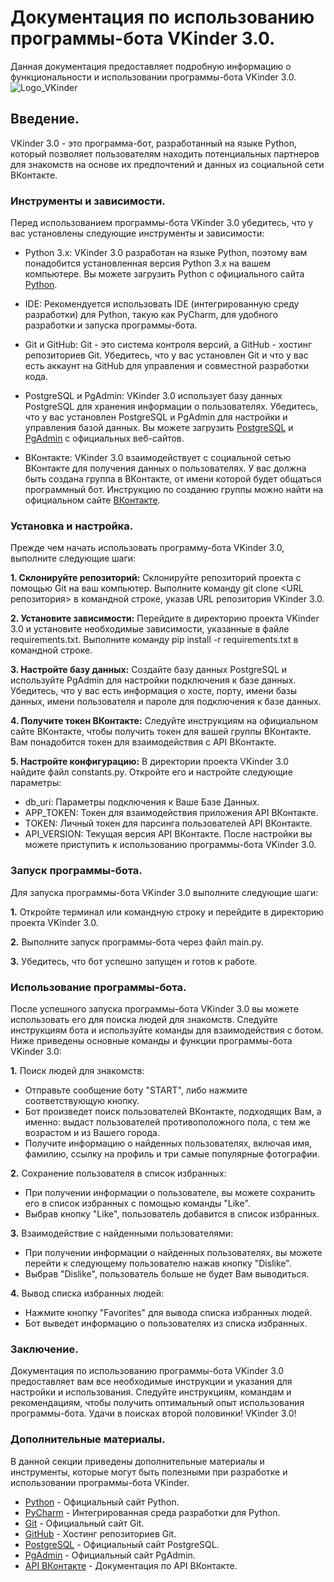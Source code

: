 # Документация по использованию программы-бота VKinder 3.0.
Данная документация предоставляет подробную информацию о функциональности и использовании программы-бота VKinder 3.0.
![Logo_VKinder](https://github.com/IlyaDyakonov/VKinder/blob/main/Logo_VKinder.jpg)

## Введение.
VKinder 3.0 - это программа-бот, разработанный на языке Python, который позволяет пользователям находить потенциальных партнеров для знакомств на основе их предпочтений и данных из социальной сети ВКонтакте.

### Инструменты и зависимости.
Перед использованием программы-бота VKinder 3.0 убедитесь, что у вас установлены следующие инструменты и зависимости:

* Python 3.x: VKinder 3.0 разработан на языке Python, поэтому вам понадобится установленная версия Python 3.x на вашем компьютере. Вы можете загрузить Python с официального сайта [Python](https://www.python.org).

* IDE: Рекомендуется использовать IDE (интегрированную среду разработки) для Python, такую как PyCharm, для удобного разработки и запуска программы-бота.

* Git и GitHub: Git - это система контроля версий, а GitHub - хостинг репозиториев Git. Убедитесь, что у вас установлен Git и что у вас есть аккаунт на GitHub для управления и совместной разработки кода.

* PostgreSQL и PgAdmin: VKinder 3.0 использует базу данных PostgreSQL для хранения информации о пользователях. Убедитесь, что у вас установлен PostgreSQL и PgAdmin для настройки и управления базой данных. Вы можете загрузить [PostgreSQL](https://www.postgresql.org) и [PgAdmin](https://www.pgadmin.org) с официальных веб-сайтов.

* ВКонтакте: VKinder 3.0 взаимодействует с социальной сетью ВКонтакте для получения данных о пользователях. У вас должна быть создана группа в ВКонтакте, от имени которой будет общаться программный бот. Инструкцию по созданию группы можно найти на официальном сайте [ВКонтакте](https://vk.com).

### Установка и настройка.
Прежде чем начать использовать программу-бота VKinder 3.0, выполните следующие шаги:

**1. Склонируйте репозиторий:** Склонируйте репозиторий проекта с помощью Git на ваш компьютер. Выполните команду git clone <URL репозитория> в командной строке, указав URL репозитория VKinder 3.0.

**2. Установите зависимости:** Перейдите в директорию проекта VKinder 3.0 и установите необходимые зависимости, указанные в файле requirements.txt. Выполните команду pip install -r requirements.txt в командной строке.

**3. Настройте базу данных:** Создайте базу данных PostgreSQL и используйте PgAdmin для настройки подключения к базе данных. Убедитесь, что у вас есть информация о хосте, порту, имени базы данных, имени пользователя и пароле для подключения к базе данных.

**4. Получите токен ВКонтакте:** Следуйте инструкциям на официальном сайте ВКонтакте, чтобы получить токен для вашей группы ВКонтакте. Вам понадобится токен для взаимодействия с API ВКонтакте.

**5. Настройте конфигурацию:** В директории проекта VKinder 3.0 найдите файл constants.py. Откройте его и настройте следующие параметры:

* db_uri: Параметры подключения к Ваше Базе Данных.
* APP_TOKEN: Токен для взаимодействия приложения API ВКонтакте.
* TOKEN: Личный токен для парсинга пользователей API ВКонтакте.
* API_VERSION: Текущая версия API ВКонтакте.
После настройки вы можете приступить к использованию программы-бота VKinder 3.0.

### Запуск программы-бота.
Для запуска программы-бота VKinder 3.0 выполните следующие шаги:

**1.** Откройте терминал или командную строку и перейдите в директорию проекта VKinder 3.0.

**2.** Выполните запуск программы-бота через файл main.py.

**3.** Убедитесь, что бот успешно запущен и готов к работе.

### Использование программы-бота.
После успешного запуска программы-бота VKinder 3.0 вы можете использовать его для поиска людей для знакомств. Следуйте инструкциям бота и используйте команды для взаимодействия с ботом. Ниже приведены основные команды и функции программы-бота VKinder 3.0:

**1.** Поиск людей для знакомств:
* Отправьте сообщение боту "START", либо нажмите соответствующую кнопку.
* Бот произведет поиск пользователей ВКонтакте, подходящих Вам, а именно: выдаст пользователей противоположного пола, с тем же возрастом и из Вашего города. 
* Получите информацию о найденных пользователях, включая имя, фамилию, ссылку на профиль и три самые популярные фотографии.

**2.** Сохранение пользователя в список избранных:
* При получении информации о пользователе, вы можете сохранить его в список избранных с помощью команды "Like".
* Выбрав кнопку "Like", пользователь добавится в список избранных.

**3.** Взаимодействие с найденными пользователями:
* При получении информации о найденных пользователях, вы можете перейти к следующему пользователю нажав кнопку "Dislike".
* Выбрав "Dislike", пользователь больше не будет Вам выводиться.

**4.** Вывод списка избранных людей:
* Нажмите кнопку "Favorites" для вывода списка избранных людей.
* Бот выведет информацию о пользователях из списка избранных.

### Заключение.
Документация по использованию программы-бота VKinder 3.0 предоставляет вам все необходимые инструкции и указания для настройки и использования. Следуйте инструкциям, командам и рекомендациям, чтобы получить оптимальный опыт использования программы-бота. Удачи в поисках второй половинки! VKinder 3.0!

### Дополнительные материалы.
В данной секции приведены дополнительные материалы и инструменты, которые могут быть полезными при разработке и использовании программы-бота VKinder.

* [Python](https://www.python.org) - Официальный сайт Python.
* [PyCharm](https://www.jetbrains.com/pycharm/) - Интегрированная среда разработки для Python.
* [Git](https://git-scm.com) - Официальный сайт Git.
* [GitHub](https://github.com) - Хостинг репозиториев Git.
* [PostgreSQL](https://www.postgresql.org) - Официальный сайт PostgreSQL.
* [PgAdmin](https://www.pgadmin.org) - Официальный сайт PgAdmin.
* [API ВКонтакте](https://vk.com/dev/manuals) - Документация по API ВКонтакте.